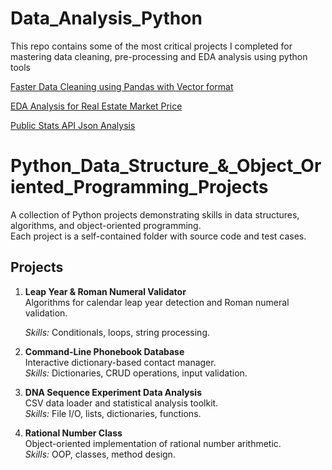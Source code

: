 # Data_Analysis_Python
This repo contains some of the most critical projects I completed for mastering data cleaning, pre-processing and EDA analysis using python tools


[Faster Data Cleaning using Pandas with Vector format](https://colab.research.google.com/drive/1XEe-KLOpyizrUyAQhd0xwOCU1A2-op0-#scrollTo=vZuVntpbrI2w)




[EDA Analysis for Real Estate Market Price](https://colab.research.google.com/drive/1mTa3N2GlIrzPwT2Jyo6yukMLcc6nNjVo?usp=sharing)




[Public Stats API Json Analysis](https://colab.research.google.com/drive/1WbvAvbjDIbOJUCdquefBw8aTsMGWEf2q?usp=sharing)


# Python_Data_Structure_&_Object_Oriented_Programming_Projects

A collection of Python projects demonstrating skills in data structures, algorithms, and object-oriented programming.  
Each project is a self-contained folder with source code and test cases.

## Projects
1. **Leap Year & Roman Numeral Validator**  
   Algorithms for calendar leap year detection and Roman numeral validation.
   
   _Skills:_ Conditionals, loops, string processing.

3. **Command-Line Phonebook Database**  
   Interactive dictionary-based contact manager.  
   _Skills:_ Dictionaries, CRUD operations, input validation.

4. **DNA Sequence Experiment Data Analysis**  
   CSV data loader and statistical analysis toolkit.  
   _Skills:_ File I/O, lists, dictionaries, functions.

5. **Rational Number Class**  
   Object-oriented implementation of rational number arithmetic.  
   _Skills:_ OOP, classes, method design.
